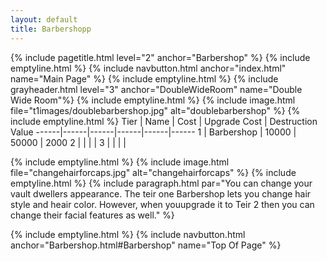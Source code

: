 ```yaml
---
layout: default
title: Barbershopp
---
```

{% include pagetitle.html level="2" anchor="Barbershop" %}
{% include emptyline.html %}
{% include navbutton.html anchor="index.html" name="Main Page" %}
{% include emptyline.html %}
{% include grayheader.html level="3" anchor="DoubleWideRoom" name="Double Wide Room"%}
{% include emptyline.html %}
{% include image.html file="t1images/doublebarbershop.jpg" alt="doublebarbershop" %}
{% include emptyline.html %}
Tier | Name | Cost | Upgrade Cost | Destruction Value
------|------|------|------|------|------
1 | Barbershop | 10000 | 50000 | 2000
2 |  | | | 
3 |  | | | 

{% include emptyline.html %}
{% include image.html file="changehairforcaps.jpg" alt="changehairforcaps" %}
{% include emptyline.html %}
{% include paragraph.html par="You can change your vault dwellers appearance. The teir one Barbershop lets you change hair style and heair color. However, when youupgrade it to Teir 2 then you can change their facial features as well." %}

{% include emptyline.html %}
{% include navbutton.html anchor="Barbershop.html#Barbershop" name="Top Of Page" %}
